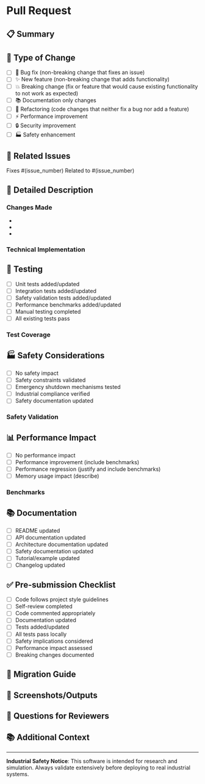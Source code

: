 # Pull Request

## 📋 Summary
<!-- Brief description of changes -->

## 🎯 Type of Change
<!-- Mark with [x] the type that applies -->
- [ ] 🐛 Bug fix (non-breaking change that fixes an issue)
- [ ] ✨ New feature (non-breaking change that adds functionality)
- [ ] 💥 Breaking change (fix or feature that would cause existing functionality to not work as expected)
- [ ] 📚 Documentation only changes
- [ ] 🔧 Refactoring (code changes that neither fix a bug nor add a feature)
- [ ] ⚡ Performance improvement
- [ ] 🔒 Security improvement
- [ ] 🏭 Safety enhancement

## 🔗 Related Issues
<!-- Link to related issues -->
Fixes #(issue_number)
Related to #(issue_number)

## 📝 Detailed Description
<!-- Provide a detailed description of your changes -->

### Changes Made
- 
- 
- 

### Technical Implementation
<!-- Describe the technical approach -->

## 🧪 Testing
<!-- Mark with [x] all that apply -->
- [ ] Unit tests added/updated
- [ ] Integration tests added/updated  
- [ ] Safety validation tests added/updated
- [ ] Performance benchmarks added/updated
- [ ] Manual testing completed
- [ ] All existing tests pass

### Test Coverage
<!-- Describe your testing approach -->

## 🏭 Safety Considerations
<!-- For industrial RL changes, address safety implications -->
- [ ] No safety impact
- [ ] Safety constraints validated
- [ ] Emergency shutdown mechanisms tested
- [ ] Industrial compliance verified
- [ ] Safety documentation updated

### Safety Validation
<!-- If applicable, describe safety testing -->

## 📊 Performance Impact
<!-- Mark with [x] if applicable -->
- [ ] No performance impact
- [ ] Performance improvement (include benchmarks)
- [ ] Performance regression (justify and include benchmarks)
- [ ] Memory usage impact (describe)

### Benchmarks
<!-- Include relevant performance data -->

## 📚 Documentation
<!-- Mark with [x] all that apply -->
- [ ] README updated
- [ ] API documentation updated
- [ ] Architecture documentation updated
- [ ] Safety documentation updated
- [ ] Tutorial/example updated
- [ ] Changelog updated

## ✅ Pre-submission Checklist
<!-- Mark with [x] all completed items -->
- [ ] Code follows project style guidelines
- [ ] Self-review completed
- [ ] Code commented appropriately
- [ ] Documentation updated
- [ ] Tests added/updated
- [ ] All tests pass locally
- [ ] Safety implications considered
- [ ] Performance impact assessed
- [ ] Breaking changes documented

## 🔄 Migration Guide
<!-- For breaking changes, provide migration instructions -->

## 📸 Screenshots/Outputs
<!-- If applicable, add screenshots or output examples -->

## 🤔 Questions for Reviewers
<!-- Any specific areas you'd like reviewers to focus on -->

## 📚 Additional Context
<!-- Any additional context, references, or related work -->

---

**Industrial Safety Notice**: This software is intended for research and simulation. Always validate extensively before deploying to real industrial systems.